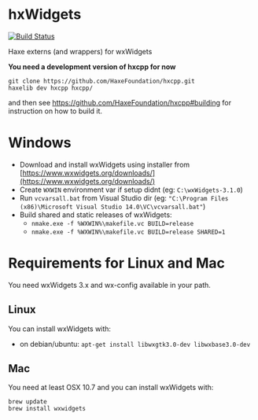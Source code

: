 # hxWidgets

[![Build Status](https://travis-ci.org/ianharrigan/hxWidgets.svg?branch=master)](https://travis-ci.org/ianharrigan/hxWidgets)

Haxe externs (and wrappers) for wxWidgets

**You need a development version of hxcpp for now**
```
git clone https://github.com/HaxeFoundation/hxcpp.git
haxelib dev hxcpp hxcpp/
```
and then see https://github.com/HaxeFoundation/hxcpp#building for instruction on how to build it.

# Windows
* Download and install wxWidgets using installer from [https://www.wxwidgets.org/downloads/](https://www.wxwidgets.org/downloads/)
* Create `WXWIN` environment var if setup didnt (eg: `C:\wxWidgets-3.1.0`)
* Run `vcvarsall.bat` from Visual Studio dir (eg: `"C:\Program Files (x86)\Microsoft Visual Studio 14.0\VC\vcvarsall.bat"`)
* Build shared and static releases of wxWidgets:
	* `nmake.exe -f %WXWIN%\makefile.vc BUILD=release`
	* `nmake.exe -f %WXWIN%\makefile.vc BUILD=release SHARED=1`

# Requirements for Linux and Mac

You need wxWidgets 3.x and wx-config available in your path.

## Linux

You can install wxWidgets with:

* on debian/ubuntu: `apt-get install libwxgtk3.0-dev libwxbase3.0-dev`

## Mac

You need at least OSX 10.7 and you can install wxWidgets with:
```
brew update
brew install wxwidgets
```
